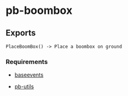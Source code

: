 # pb-boombox

## Exports

```
PlaceBoomBox() -> Place a boombox on ground
```

### Requirements

- [baseevents](https://github.com/xaviablaza/fivem-playground/tree/master/cfx-server-data/resources/%5Bsystem%5D/baseevents)

* [pb-utils](https://github.com/Pbtm999/pb-utils)
